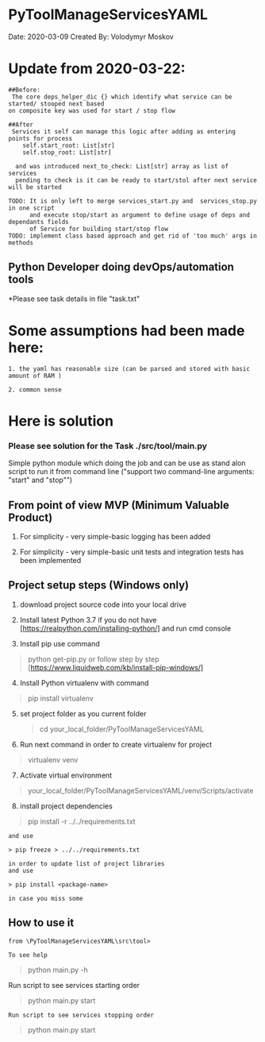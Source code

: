 # PyToolManageServicesYAML
Date: 2020-03-09
Created By: Volodymyr Moskov

# Update from 2020-03-22:
    ##Before:
     The core deps_helper_dic {} which identify what service can be started/ stooped next based
    on composite key was used for start / stop flow

    ##After
     Services it self can manage this logic after adding as entering points for process
        self.start_root: List[str]
        self.stop_root: List[str]

      and was introduced next_to_check: List[str] array as list of services
      pending to check is it can be ready to start/stol after next service will be started

    TODO: It is only left to merge services_start.py and  services_stop.py in one script
          and execute stop/start as argument to define usage of deps and dependants fields
          of Service for building start/stop flow
    TODO: implement class based approach and get rid of 'too much' args in methods

## Python Developer doing devOps/automation tools

*Please see task details in file "task.txt"

# Some assumptions had been made here:

    1. the yaml has reasonable size (can be parsed and stored with basic amount of RAM )

    2. common sense

# Here is solution

### Please see solution for the Task ./src/tool/main.py
Simple python module which doing the job and can be use as stand alon script to
run it from command line ("support two command-line arguments: "start" and "stop"")


## From point of view MVP (Minimum Valuable Product)

1. For simplicity - very simple-basic logging has been added

2. For simplicity - very simple-basic unit tests and integration tests has been implemented


## Project setup steps (Windows only)

 1. download project source code into your local drive

 2. Install latest Python 3.7 if you do not have [https://realpython.com/installing-python/]
    and run cmd console

 3. Install pip  use command
   > python get-pip.py
   or follow step by step [https://www.liquidweb.com/kb/install-pip-windows/]

 4. Install Python virtualenv with command
   > pip install virtualenv

 5. set project folder as you current folder
    > cd   your_local_folder/PyToolManageServicesYAML

 6. Run next command in order to create virtualenv for project
   > virtualenv venv

 7. Activate virtual environment
   > your_local_folder/PyToolManageServicesYAML/venv/Scripts/activate

 8. install project dependencies

   > pip install -r ../../requirements.txt

    and use

    > pip freeze > ../../requirements.txt

    in order to update list of project libraries
    and use

    > pip install <package-name>

    in case you miss some

## How to use it
    from \PyToolManageServicesYAML\src\tool>

    To see help
  > python main.py -h

   Run script to see services starting order
  > python main.py start

    Run script to see services stopping order
   > python main.py start


